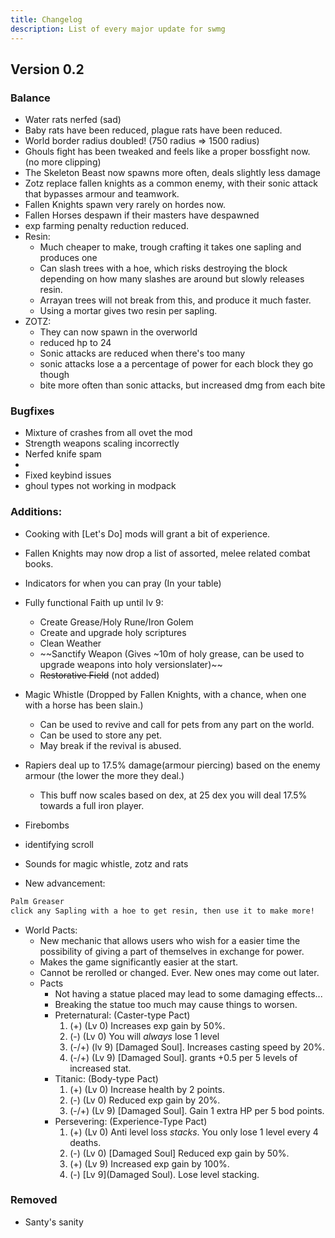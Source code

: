 ```yaml
---
title: Changelog
description: List of every major update for swmg
---
```




## Version 0.2

### Balance
- Water rats nerfed (sad)
- Baby rats have been reduced, plague rats have been reduced.
- World border radius doubled! (750 radius => 1500 radius)
- Ghouls fight has been tweaked and feels like a proper bossfight now. (no more clipping)
- The Skeleton Beast now spawns more often, deals slightly less damage
- Zotz replace fallen knights as a common enemy, with their sonic attack that bypasses armour and teamwork.
- Fallen Knights spawn very rarely on hordes now.
- Fallen Horses despawn if their masters have despawned
- exp farming penalty reduction reduced.
- Resin:
  - Much cheaper to make, trough crafting it takes one sapling and produces one
  - Can slash trees with a hoe, which risks destroying the block depending on how many slashes are around but slowly releases resin.
  - Arrayan trees will not break from this, and produce it much faster.
  - Using a mortar gives two resin per sapling.
- ZOTZ:
  - They can now spawn in the overworld
  - reduced hp to 24
  - Sonic attacks are reduced when there's too many
  - sonic attacks lose a a percentage of power for each block they go though
  - bite more often than sonic attacks, but increased dmg from each bite

### Bugfixes
- Mixture of crashes from all ovet the mod
- Strength weapons scaling incorrectly
- Nerfed knife spam
-
- Fixed keybind issues
- ghoul types not working in modpack
### Additions:
- Cooking with [Let's Do] mods will grant a bit of experience.
- Fallen Knights may now drop a list of assorted, melee related combat books.
- Indicators for when you can pray (In your table)
- Fully functional Faith up until lv 9:
  - Create Grease/Holy Rune/Iron Golem
  - Create and upgrade holy scriptures
  - Clean Weather
  - ~~Sanctify Weapon (Gives ~10m of holy grease, can be used to upgrade weapons into holy versionslater)~~
  - ~~Restorative Field~~ (not added)
- Magic Whistle (Dropped by Fallen Knights, with a chance, when one with a horse has been slain.)
  - Can be used to revive and call for pets from any part on the world.
  - Can be used to store any pet.
  - May break if the revival is abused.
- Rapiers deal up to 17.5% damage(armour piercing) based on the enemy armour (the lower the more they deal.)
  - This buff now scales based on dex, at 25 dex you will deal 17.5% towards a full iron player.
- Firebombs
- identifying scroll
- Sounds for magic whistle, zotz and rats

- New advancement:

```md
Palm Greaser
click any Sapling with a hoe to get resin, then use it to make more!
```

- World Pacts:
  - New mechanic that allows users who wish for a easier  time the possibility of giving a part of themselves in exchange for power.
  - Makes the game significantly easier at the start.
  - Cannot be rerolled or changed. Ever. New ones may come out later.
  - Pacts
    - Not having a statue placed may lead to some damaging effects...
    - Breaking the statue too much may cause things to worsen.
    - Preternatural: (Caster-type Pact)
        1. (+) (Lv 0) Increases exp gain by 50%.
        2. (-) (Lv 0) You will *always* lose 1 level
        3. (-/+) (lv 9) [Damaged Soul]. Increases casting speed by 20%.
        4. (-/+) (Lv 9) [Damaged Soul]. grants +0.5 per 5 levels of increased stat.
    - Titanic: (Body-type Pact)
        1. (+) (Lv 0) Increase health by 2 points.
        2. (-) (Lv 0) Reduced exp gain by 20%.
        3. (-/+) (Lv 9) [Damaged Soul]. Gain 1 extra HP per 5 bod points.
    - Persevering: (Experience-Type Pact)
        1. (+) (Lv 0) Anti level loss *stacks*. You only lose 1 level every 4 deaths.
        2. (-) (Lv 0) [Damaged Soul] Reduced exp gain by 50%.
        3. (+) (Lv 9) Increased exp gain by 100%.
        4. (-) [Lv 9](Damaged Soul). Lose level stacking.

### Removed

- Santy's sanity
